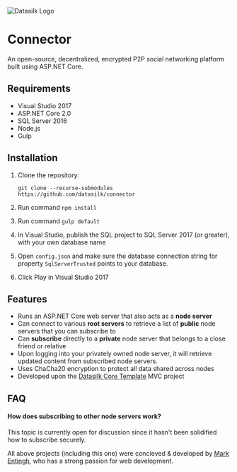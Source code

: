 ![Datasilk Logo](http://www.markentingh.com/projects/connector/logo.png)

# Connector

An open-source, decentralized, encrypted P2P social networking platform built using ASP.NET Core.

## Requirements

* Visual Studio 2017
* ASP.NET Core 2.0
* SQL Server 2016
* Node.js
* Gulp

## Installation

1. Clone the repository:

    ```git clone --recurse-submodules https://github.com/datasilk/connector```

2. Run command ```npm install```
3. Run command ```gulp default```
4. In Visual Studio, publish the SQL project to SQL Server 2017 (or greater), with your own database name
5. Open `config.json` and make sure the database connection string for property `SqlServerTrusted` points to your database.
6. Click Play in Visual Studio 2017

## Features
* Runs an ASP.NET Core web server that also acts as a **node server**
* Can connect to various **root servers** to retrieve a list of **public** node servers that you can subscribe to
* Can **subscribe** directly to a **private** node server that belongs to a close friend or relative
* Upon logging into your privately owned node server, it will retrieve updated content from subscribed node servers.
* Uses ChaCha20 encryption to protect all data shared across nodes
* Developed upon the [Datasilk Core Template](https://www.github.com/Datasilk/CoreTemplate) MVC project

## FAQ

#### How does subscribing to other node servers work?
This topic is currently open for discussion since it hasn't been solidified how to subscribe securely.


All above projects (including this one) were concieved & developed by [Mark Entingh](https://www.markentingh.com), who has a strong passion for web development.




